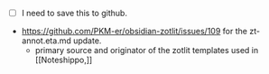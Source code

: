 ---
---

- [ ] I need to save this to github.

* <https://github.com/PKM-er/obsidian-zotlit/issues/109> for the zt-annot.eta.md update.
  * primary source and originator of the zotlit templates used in [[Noteshippo,]]
